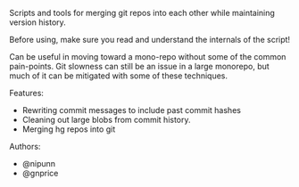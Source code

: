 Scripts and tools for merging git repos into each other while
maintaining version history.

Before using, make sure you read and understand the internals of the
script!

Can be useful in moving toward a mono-repo without some of the common
pain-points. Git slowness can still be an issue in a large monorepo, but
much of it can be mitigated with some of these techniques.

Features:
- Rewriting commit messages to include past commit hashes
- Cleaning out large blobs from commit history.
- Merging hg repos into git

Authors:
- @nipunn
- @gnprice
